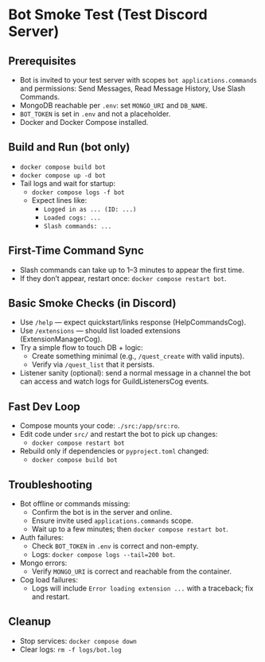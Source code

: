 # Bot Smoke Test (Test Discord Server)

## Prerequisites
- Bot is invited to your test server with scopes `bot applications.commands` and permissions: Send Messages, Read Message History, Use Slash Commands.
- MongoDB reachable per `.env`: set `MONGO_URI` and `DB_NAME`.
- `BOT_TOKEN` is set in `.env` and not a placeholder.
- Docker and Docker Compose installed.

## Build and Run (bot only)
- `docker compose build bot`
- `docker compose up -d bot`
- Tail logs and wait for startup:
  - `docker compose logs -f bot`
  - Expect lines like:
    - `Logged in as ... (ID: ...)`
    - `Loaded cogs: ...`
    - `Slash commands: ...`

## First-Time Command Sync
- Slash commands can take up to 1–3 minutes to appear the first time.
- If they don’t appear, restart once: `docker compose restart bot`.

## Basic Smoke Checks (in Discord)
- Use `/help` — expect quickstart/links response (HelpCommandsCog).
- Use `/extensions` — should list loaded extensions (ExtensionManagerCog).
- Try a simple flow to touch DB + logic:
  - Create something minimal (e.g., `/quest_create` with valid inputs).
  - Verify via `/quest_list` that it persists.
- Listener sanity (optional): send a normal message in a channel the bot can access and watch logs for GuildListenersCog events.

## Fast Dev Loop
- Compose mounts your code: `./src:/app/src:ro`.
- Edit code under `src/` and restart the bot to pick up changes:
  - `docker compose restart bot`
- Rebuild only if dependencies or `pyproject.toml` changed:
  - `docker compose build bot`

## Troubleshooting
- Bot offline or commands missing:
  - Confirm the bot is in the server and online.
  - Ensure invite used `applications.commands` scope.
  - Wait up to a few minutes; then `docker compose restart bot`.
- Auth failures:
  - Check `BOT_TOKEN` in `.env` is correct and non-empty.
  - Logs: `docker compose logs --tail=200 bot`.
- Mongo errors:
  - Verify `MONGO_URI` is correct and reachable from the container.
- Cog load failures:
  - Logs will include `Error loading extension ...` with a traceback; fix and restart.

## Cleanup
- Stop services: `docker compose down`
- Clear logs: `rm -f logs/bot.log`

